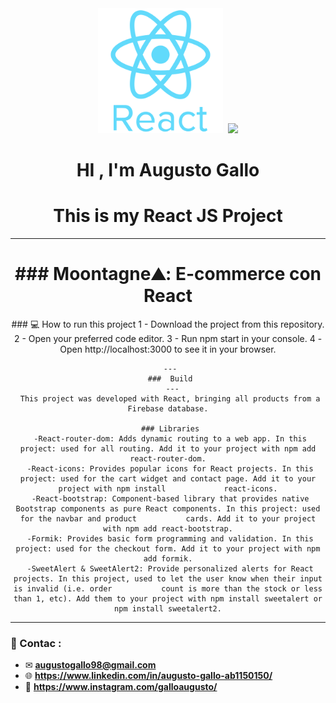 <div id = "header" align="center">
    <img src="https://github.com/devicons/devicon/blob/master/icons/react/react-original-wordmark.svg" title="React" alt="React" width="200" height="200"/>&nbsp;
    <img src="https://media.giphy.com/media/Dh5q0sShxgp13DwrvG/giphy.gif" width="200"/>
    <h1 align="center">HI , I'm Augusto Gallo</h1>
    <h1 align="center">This is my React JS  Project</h1>
</div>

---
<div id = "header" align="center">
     <h1 align="center">### Moontagne⛰: E-commerce con React</h1>
     ### 💻 How to run this project
     1 - Download the project from this repository.
     2 - Open your preferred code editor.
     3 - Run npm start in your console.
     4 - Open http://localhost:3000 to see it in your browser.
     
     ---
     ###  Build
      ---
     This project was developed with React, bringing all products from a Firebase database.
     
     ### Libraries
     -React-router-dom: Adds dynamic routing to a web app. In this project: used for all routing. Add it to your project with npm add react-router-dom.
     -React-icons: Provides popular icons for React projects. In this project: used for the cart widget and contact page. Add it to your project with npm install             react-icons.
     -React-bootstrap: Component-based library that provides native Bootstrap components as pure React components. In this project: used for the navbar and product           cards. Add it to your project with npm add react-bootstrap.
     -Formik: Provides basic form programming and validation. In this project: used for the checkout form. Add it to your project with npm add formik.
     -SweetAlert & SweetAlert2: Provide personalized alerts for React projects. In this project, used to let the user know when their input is invalid (i.e. order           count is more than the stock or less than 1, etc). Add them to your project with npm install sweetalert or npm install sweetalert2.
     
</div>

---

### 📓 Contac :
- ✉ **augustogallo98@gmail.com**
- 🌐 **https://www.linkedin.com/in/augusto-gallo-ab1150150/**
- 📱 **https://www.instagram.com/galloaugusto/**


